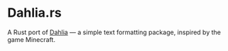 # Dahlia.rs

A Rust port of [Dahlia](https://github.com/trag1c/Dahlia) — a simple text formatting package, inspired by the game Minecraft.
